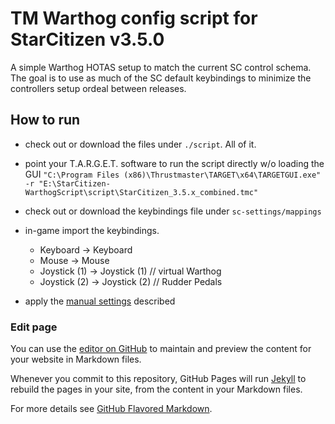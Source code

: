 # TM Warthog config script for StarCitizen v3.5.0

A simple Warthog HOTAS setup to match the current SC control schema.
The goal is to use as much of the SC default keybindings to minimize the controllers setup ordeal between releases.

## How to run
 * check out or download the files under ```./script```. All of it.
 * point your T.A.R.G.E.T. software to run the script directly w/o loading the GUI ```"C:\Program Files (x86)\Thrustmaster\TARGET\x64\TARGETGUI.exe" -r "E:\StarCitizen-WarthogScript\script\StarCitizen_3.5.x_combined.tmc"```
 * check out or download the keybindings file under ```sc-settings/mappings```
 * in-game import the keybindings.
    * Keyboard -> Keyboard
    * Mouse -> Mouse
    * Joystick (1) -> Joystick (1) // virtual Warthog
    * Joystick (2) -> Joystick (2) // Rudder Pedals

 * apply the [manual settings](sc-settings/ManualSettings.md) described
 

### Edit page
You can use the [editor on GitHub](https://github.com/aboutflash/StarCitizen-WarthogScript/edit/master/README.md) to maintain and preview the content for your website in Markdown files.

Whenever you commit to this repository, GitHub Pages will run [Jekyll](https://jekyllrb.com/) to rebuild the pages in your site, from the content in your Markdown files.

For more details see [GitHub Flavored Markdown](https://guides.github.com/features/mastering-markdown/).
